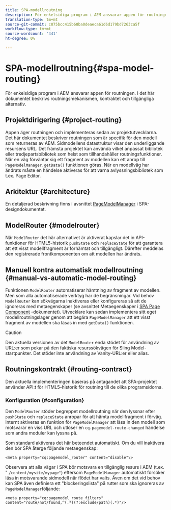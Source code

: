 ```yaml
---
title: SPA-modellroutning
description: För enkelsidiga program i AEM ansvarar appen för routningen. I det här dokumentet beskrivs routningsmekanismen, kontraktet och tillgängliga alternativ.
translation-type: tm+mt
source-git-commit: c075bcc415b68ba0deaeca61d6d179bd7263ca5f
workflow-type: tm+mt
source-wordcount: '441'
ht-degree: 0%

---
```



# SPA-modellroutning{#spa-model-routing}

För enkelsidiga program i AEM ansvarar appen för routningen. I det här dokumentet beskrivs routningsmekanismen, kontraktet och tillgängliga alternativ.

## Projektdirigering {#project-routing}

Appen äger routningen och implementeras sedan av projektutvecklarna. Det här dokumentet beskriver routningen som är specifik för den modell som returneras av AEM. Sidmodellens datastruktur visar den underliggande resursens URL. Det främsta projektet kan använda vilket anpassat bibliotek eller tredjepartsbibliotek som helst som tillhandahåller routningsfunktioner. När en väg förväntar sig ett fragment av modellen kan ett anrop till `PageModelManager.getData()` funktionen göras. När en modellväg har ändrats måste en händelse aktiveras för att varna avlyssningsbibliotek som t.ex. Page Editor.

## Arkitektur {#architecture}

En detaljerad beskrivning finns i avsnittet [PageModelManager](blueprint.md#pagemodelmanager) i SPA-designdokumentet.

## ModelRouter {#modelrouter}

När `ModelRouter` det här alternativet är aktiverat kapslar det in API-funktioner för HTML5-historik `pushState` och `replaceState` för att garantera att ett visst modellfragment är förhämtat och tillgängligt. Därefter meddelas den registrerade frontkomponenten om att modellen har ändrats.

## Manuell kontra automatisk modellroutning {#manual-vs-automatic-model-routing}

Funktionen `ModelRouter` automatiserar hämtning av fragment av modellen. Men som alla automatiserade verktyg har de begränsningar. Vid behov `ModelRouter` kan sökvägarna inaktiveras eller konfigureras så att de ignoreras med metaegenskaper (se avsnittet Metaegenskaper i [SPA Page Component](page-component.md) -dokumentet). Utvecklare kan sedan implementera sitt eget modellroutningslager genom att begära `PageModelManager` att ett visst fragment av modellen ska läsas in med `getData()` funktionen.

>[!CAUTION]
>
>Den aktuella versionen av det `ModelRouter` enda stödet för användning av URL:er som pekar på den faktiska resurssökvägen för Sling Model-startpunkter. Det stöder inte användning av Vanity-URL:er eller alias.

## Routningskontrakt {#routing-contract}

Den aktuella implementeringen baseras på antagandet att SPA-projektet använder API:t för HTML5-historik för routning till de olika programsidorna.

### Konfiguration {#configuration}

Den `ModelRouter` stöder begreppet modellroutning när den lyssnar efter `pushState` och `replaceState` anropar för att hämta modellfragment i förväg. Internt aktiveras en funktion för `PageModelManager` att läsa in den modell som motsvarar en viss URL och utlöser en `cq-pagemodel-route-changed` händelse som andra moduler kan lyssna på.

Som standard aktiveras det här beteendet automatiskt. Om du vill inaktivera den bör SPA återge följande metaegenskap:

```
<meta property="cq:pagemodel_router" content="disable"\>
```

Observera att alla vägar i SPA bör motsvara en tillgänglig resurs i AEM (t.ex. &quot; `/content/mysite/mypage"`) eftersom `PageModelManager` automatiskt försöker läsa in motsvarande sidmodell när flödet har valts. Även om det vid behov kan SPA även definiera ett &quot;blockeringslista&quot; på rutter som ska ignoreras av `PageModelManager`följande:

```
<meta property="cq:pagemodel_route_filters" content="route/not/found,^(.*)(?:exclude/path)(.*)"/>
```
